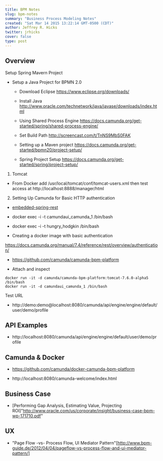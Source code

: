 ```yaml
---
title: BPM Notes
slug: bpm-notes
summary: "Business Process Modeling Notes"
created: "Sat Mar 14 2015 13:22:14 GMT-0500 (CDT)"
author: Jeffrey R. Hicks
twitter: jrhicks
cover: false
type: post
---
```


## Overview

Setup Spring Mavern Project

* Setup a Java Project for BPMN 2.0

  *  Download Eclipse https://www.eclipse.org/downloads/

  * Install Java http://www.oracle.com/technetwork/java/javase/downloads/index.html

  * Using Shared Process Engine https://docs.camunda.org/get-started/spring/shared-process-engine/

  * Set Build Path http://screencast.com/t/TnNS9MbS0FAK

  *  Setting up a Maven project https://docs.camunda.org/get-started/bpmn20/project-setup/

  *  Spring Project Setup https://docs.camunda.org/get-started/spring/project-setup/

1.  Tomcat


* From Docker add /usr/local/tomcat/conf/tomcat-users.xml then test access at http://localhost:8888/manager/html




2.  Setting Up Camunda for Basic HTTP authentication

* [embedded-spring-rest](https://github.com/camunda/camunda-bpm-examples/tree/master/deployment/embedded-spring-rest)


* docker exec -i -t camundaui_camunda_1 /bin/bash

* docker exec -i -t hungry_hodgkin /bin/bash

* Creating a docker image with basic authentication

 https://docs.camunda.org/manual/7.4/reference/rest/overview/authentication/

* https://github.com/camunda/camunda-bpm-platform

* Attach and inspect

```
docker run -it -d camunda/camunda-bpm-platform:tomcat-7.6.0-alpha5 /bin/bash
docker run -it -d camundaui_camunda_1 /bin/bash
```

Test URL
* http://demo:demo@localhost:8080/camunda/api/engine/engine/default/user/demo/profile

## API Examples

* http://localhost:8080/camunda/api/engine/engine/default/user/demo/profile


## Camunda & Docker

* https://github.com/camunda/docker-camunda-bpm-platform

* http://localhost:8080/camunda-welcome/index.html

## Business Case

* [Performing Gap Analysis, Estimating Value, Projecting ROI]"http://www.oracle.com/us/corporate/insight/business-case-bpm-wp-171710.pdf"

## UX

* "Page Flow -vs- Process Flow, UI Mediator Pattern"[http://www.bpm-guide.de/2012/04/04/pageflow-vs-process-flow-and-ui-mediator-pattern/]
